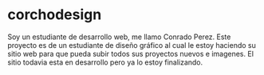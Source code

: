 # corchodesign
Soy un estudiante de desarrollo web, me llamo Conrado Perez.
Este proyecto es de un estudiante de diseño gráfico al cual le estoy haciendo su sitio web para que pueda subir todos sus proyectos nuevos e imagenes.
El sitio todavia esta en desarrollo pero ya lo estoy finalizando.

